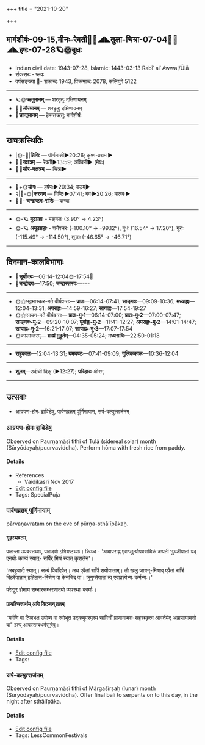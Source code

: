 +++
title = "2021-10-20"

+++
## मार्गशीर्षः-09-15,मीनः-रेवती🌛🌌◢◣तुला-चित्रा-07-04🌌🌞◢◣इषः-07-28🪐🌞बुधः
- Indian civil date: 1943-07-28, Islamic: 1443-03-13 Rabīʿ alʾ Awwal/Ūlā
- संवत्सरः - प्लवः
- वर्षसङ्ख्या 🌛- शकाब्दः 1943, विक्रमाब्दः 2078, कलियुगे 5122
___________________
- 🪐🌞**ऋतुमानम्** — शरदृतुः दक्षिणायनम्
- 🌌🌞**सौरमानम्** — शरदृतुः दक्षिणायनम्
- 🌛**चान्द्रमानम्** — हेमन्तऋतुः मार्गशीर्षः
___________________


## खचक्रस्थितिः
- |🌞-🌛|**तिथिः** — पौर्णमासी►20:26; कृष्ण-प्रथमा►  
- 🌌🌛**नक्षत्रम्** — रेवती►13:59; अश्विनी► (मेषः)  
- 🌌🌞**सौर-नक्षत्रम्** — चित्रा►  
___________________
- 🌛+🌞**योगः** — हर्षणः►20:34; वज्रम्►  
- २|🌛-🌞|**करणम्** — विष्टिः►07:41; बवः►20:26; बालवः►  
- 🌌🌛- **चन्द्राष्टम-राशिः**—कन्या  
___________________
- 🌞-🪐 **मूढग्रहाः** - मङ्गलः (3.90° → 4.23°)
- 🌞-🪐 **अमूढग्रहाः** - शनैश्चरः (-100.10° → -99.12°), बुधः (16.54° → 17.20°), गुरुः (-115.49° → -114.50°), शुक्रः (-46.65° → -46.71°)
___________________


## दिनमान-कालविभागाः
- 🌅**सूर्योदयः**—06:14-12:04🌞️-17:54🌇  
- 🌛**चन्द्रोदयः**—17:50; **चन्द्रास्तमयः**—---  
___________________
- 🌞⚝भट्टभास्कर-मते वीर्यवन्तः— **प्रातः**—06:14-07:41; **साङ्गवः**—09:09-10:36; **मध्याह्नः**—12:04-13:31; **अपराह्णः**—14:59-16:27; **सायाह्नः**—17:54-19:27  
- 🌞⚝सायण-मते वीर्यवन्तः— **प्रातः-मु॰1**—06:14-07:00; **प्रातः-मु॰2**—07:00-07:47; **साङ्गवः-मु॰2**—09:20-10:07; **पूर्वाह्णः-मु॰2**—11:41-12:27; **अपराह्णः-मु॰2**—14:01-14:47; **सायाह्नः-मु॰2**—16:21-17:07; **सायाह्नः-मु॰3**—17:07-17:54  
- 🌞कालान्तरम्— **ब्राह्मं मुहूर्तम्**—04:35-05:24; **मध्यरात्रिः**—22:50-01:18  
___________________
- **राहुकालः**—12:04-13:31; **यमघण्टः**—07:41-09:09; **गुलिककालः**—10:36-12:04  
___________________
- **शूलम्**—उदीची दिक् (►12:27); **परिहारः**–क्षीरम्  
___________________

## उत्सवाः
- आग्रयण-होमः द्राविडेषु, पार्वणव्रतम् पूर्णिमायाम्, सर्प-बल्युत्सर्जनम्
### आग्रयण-होमः द्राविडेषु

Observed on Paurṇamāsī tithi of Tulā (sidereal solar) month (Sūryōdayaḥ/puurvaviddha). Perform hōma with fresh rice from paddy.

#### Details
- References
  - Vaidikasri Nov 2017
- [Edit config file](https://github.com/jyotisham/adyatithi/blob/master/gRhya/general/sidereal_solar_month/tithi/07/15/AgrayaNa~hOmaH~draviDadeshe~1.toml)
- Tags: SpecialPuja


### पार्वणव्रतम् पूर्णिमायाम्

pārvaṇavratam on the eve of pūrṇa-sthālīpākaḥ.

#### गृहस्थव्रतम्
पक्षान्ता उपवस्तव्याः, पक्षादयो ऽभियष्टव्याः। किञ्च - 'अथापराह्ण एवाप्लुत्यौपवसथिकं दम्पती भुञ्जीयातां यद् एनयोः काम्यं स्यात्- सर्पिर् मिश्रं स्यात् कुशलेन'।  

'अबहुवादी स्यात्। सत्यं विवदिषेत्। अध एवैतां रात्रिं शयीयाताम्। तौ खलु जाग्रन्-मिश्राव् एवैतां रात्रिं विहरेयाताम् इतिहास-मिश्रेण वा केनचिद् वा। जुगुप्सेयातां त्व् एवाव्रत्येभ्यः कर्मभ्यः।' 

परेद्युर् होमाय सम्भारसम्भरणादयो व्यवस्थाः कार्याः।

#### प्रायश्चित्तार्थम् अपि किञ्चन् व्रतम्
"पर्वणि वा तिलभक्ष उपोष्य वा श्वोभूत उदकमुपस्पृश्य सावित्रीं प्राणायामशः सहस्रकृत्व आवर्तयेद् अप्राणायामशो वा" इत्य् आपस्तम्बधर्मसूत्रेषु।

#### Details
- [Edit config file](https://github.com/jyotisham/adyatithi/blob/master/gRhya/general/relative_event/sthAlIpAkaH_16/offset__-1/pArvaNa-vratam_15.toml)
- Tags: 


### सर्प-बल्युत्सर्जनम्

Observed on Paurṇamāsī tithi of Mārgaśīrṣaḥ (lunar) month (Sūryōdayaḥ/puurvaviddha). Offer final bali to serpents on to this day, in the night after sthālīpāka.

#### Details
- [Edit config file](https://github.com/jyotisham/adyatithi/blob/master/gRhya/Apastamba/lunar_month/tithi/09/15/sarpa-bali-utsarjanam.toml)
- Tags: LessCommonFestivals


